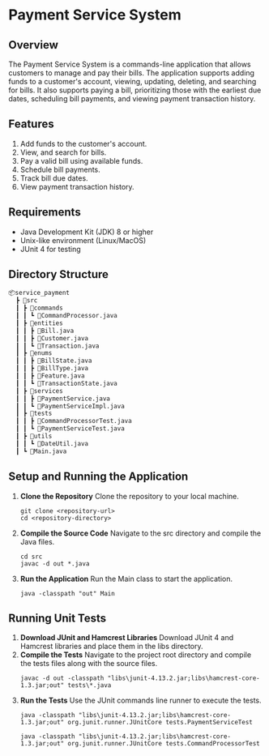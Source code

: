 # Payment Service System

## Overview

The Payment Service System is a commands-line application that allows customers to manage and pay their bills. The application supports adding funds to a customer's account, viewing, updating, deleting, and searching for bills. It also supports paying a bill, prioritizing those with the earliest due dates, scheduling bill payments, and viewing payment transaction history.

## Features

1. Add funds to the customer's account.
2. View, and search for bills.
3. Pay a valid bill using available funds.
4. Schedule bill payments.
5. Track bill due dates.
6. View payment transaction history.

## Requirements

- Java Development Kit (JDK) 8 or higher
- Unix-like environment (Linux/MacOS)
- JUnit 4 for testing

## Directory Structure
```dtd
📦service_payment
  ┣ 📂src
  ┃ ┣ 📂commands
  ┃ ┃ ┗ 📜CommandProcessor.java
  ┃ ┣ 📂entities
  ┃ ┃ ┣ 📜Bill.java
  ┃ ┃ ┣ 📜Customer.java
  ┃ ┃ ┗ 📜Transaction.java
  ┃ ┣ 📂enums
  ┃ ┃ ┣ 📜BillState.java
  ┃ ┃ ┣ 📜BillType.java
  ┃ ┃ ┣ 📜Feature.java
  ┃ ┃ ┗ 📜TransactionState.java
  ┃ ┣ 📂services
  ┃ ┃ ┣ 📜PaymentService.java
  ┃ ┃ ┗ 📜PaymentServiceImpl.java
  ┃ ┣ 📂tests
  ┃ ┃ ┣ 📜CommandProcessorTest.java
  ┃ ┃ ┗ 📜PaymentServiceTest.java
  ┃ ┣ 📂utils
  ┃ ┃ ┗ 📜DateUtil.java
  ┃ ┗ 📜Main.java
```
## Setup and Running the Application

1. **Clone the Repository**
   Clone the repository to your local machine.

   ```shell
   git clone <repository-url>
   cd <repository-directory>
   ```
2. **Compile the Source Code**
   Navigate to the src directory and compile the Java files.
   ```shell
   cd src
   javac -d out *.java
   ```
3. **Run the Application**
   Run the Main class to start the application.
   ```shell
   java -classpath "out" Main
   ```
   
## Running Unit Tests
1. **Download JUnit and Hamcrest Libraries**
   Download JUnit 4 and Hamcrest libraries and place them in the libs directory.
2. **Compile the Tests**
   Navigate to the project root directory and compile the tests files along with the source files.
   ```shell
   javac -d out -classpath "libs\junit-4.13.2.jar;libs\hamcrest-core-1.3.jar;out" tests\*.java
   ```
3. **Run the Tests**
   Use the JUnit commands line runner to execute the tests.
   ```shell
   java -classpath "libs\junit-4.13.2.jar;libs\hamcrest-core-1.3.jar;out" org.junit.runner.JUnitCore tests.PaymentServiceTest
   ```
   ```shell
   java -classpath "libs\junit-4.13.2.jar;libs\hamcrest-core-1.3.jar;out" org.junit.runner.JUnitCore tests.CommandProcessorTest
   ```



